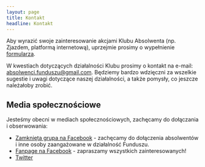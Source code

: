 ```yaml
---
layout: page
title: Kontakt
headline: Kontakt
---
```


Aby wyrazić swoje zainteresowanie akcjami Klubu Absolwenta (np. Zjazdem, platformą internetową),
uprzejmie prosimy o wypełnienie [formularza](http://absolwenci-funduszu.org/zgloszenia).

W kwestiach dotyczących działalności Klubu prosimy o kontakt na e-mail:
[absolwenci.funduszu@gmail.com](mailto:absolwenci.funduszu@gmail.com).
Będziemy bardzo wdzięczni za wszelkie sugestie i uwagi dotyczące naszej działalności,
a także pomysły, co jeszcze należałoby zrobić.

## Media społecznościowe

Jesteśmy obecni w mediach społecznościowych, zachęcamy do dołączania i obserwowania:

* [Zamknięta grupa na Facebook](https://www.facebook.com/groups/absolwenci.kfnrd/) - zachęcamy
do dołączenia absolwentów i inne osoby zaangażowane w działalność Funduszu.
* [Fanpage na Facebook](https://www.facebook.com/absolwencifunduszu/) - zapraszamy wszystkich zainteresowanych!
* [Twitter](https://twitter.com/AbsolwenciKFNRD)
